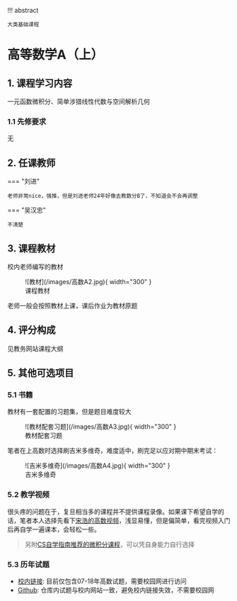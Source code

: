 !!! abstract

    大类基础课程

# 高等数学A（上）

## 1. 课程学习内容

一元函数微积分、简单涉猎线性代数与空间解析几何

### 1.1 先修要求

无

## 2. 任课教师

=== "刘进"

    老师非常nice，强推，但是刘进老师24年好像去教数分B了，不知道会不会再调整

=== "吴汉忠"

    不清楚 

## 3. 课程教材

校内老师编写的教材

<figure markdown> 
    ![教材](/images/高数A2.jpg){ width="300" }
    <figcaption>课程教材</figcaption>
</figure>

老师一般会按照教材上课，课后作业为教材原题

## 4. 评分构成

见教务网站课程大纲

## 5. 其他可选项目

### 5.1 书籍

教材有一套配置的习题集，但是题目难度较大

<figure markdown> 
    ![教材配套习题](/images/高数A3.jpg){ width="300" }
    <figcaption>教材配套习题</figcaption>
</figure>

笔者在上高数时选择刷吉米多维奇，难度适中，刷完足以应对期中期末考试：

<figure markdown> 
    ![吉米多维奇](/images/高数A4.jpg){ width="300" }
    <figcaption>吉米多维奇</figcaption>
</figure>

### 5.2 教学视频

很头疼的问题在于，复旦相当多的课程并不提供课程录像。如果课下希望自学的话，笔者本人选择先看下[宋浩的高数视频](https://www.bilibili.com/video/BV1Eb411u7Fw/?spm_id_from=333.337.search-card.all.click&vd_source=6afbbf08fb8c28068a9d924fe9a1154b)，浅显易懂，但是偏简单，看完视频入门后再自学一遍课本，会轻松一些。

> 另附[CS自学指南推荐的微积分课程](https://csdiy.wiki/%E6%95%B0%E5%AD%A6%E5%9F%BA%E7%A1%80/MITmaths/)，可以凭自身能力自行选择

### 5.3 历年试题

- [校内链接](https://math.fudan.edu.cn/gdsx/34087/list.htm): 目前仅包含07-18年高数试题，需要校园网进行访问
- [Github](https://github.com/Fudan-CS-Guide/Fudan-CS-Resource/tree/main/%E9%AB%98%E7%AD%89%E6%95%B0%E5%AD%A6A%E5%BE%80%E5%B9%B4%E8%AF%95%E9%A2%98): 仓库内试题与校内网站一致，避免校内链接失效，不需要校园网